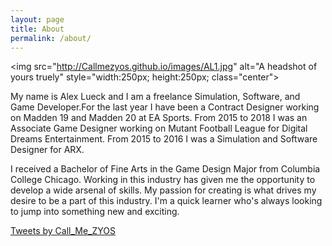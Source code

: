 ```yaml
---
layout: page
title: About
permalink: /about/
---
```


<img src="http://Callmezyos.github.io/images/AL1.jpg" alt="A headshot of yours truely" style="width:250px; height:250px; class="center">

My name is Alex Lueck and I am a freelance Simulation, Software, and Game Developer.For the last year I have been a Contract Designer working on Madden 19 and Madden 20 at EA Sports. From 2015 to 2018 I was an Associate Game Designer working on Mutant Football League for Digital Dreams Entertainment. From 2015 to 2016 I was a Simulation and Software Designer for ARX.  

I received a Bachelor of Fine Arts in the Game Design Major from Columbia College Chicago. Working in this industry has given me the opportunity to develop a wide arsenal of skills. My passion for creating is what drives my desire to be a part of this industry. I'm a quick learner who's always looking to jump into something new and exciting.


<a class="twitter-timeline" data-width="500" data-height="400" data-theme="dark" data-link-color="#19CF86" href="https://twitter.com/Call_Me_ZYOS?ref_src=twsrc%5Etfw">Tweets by Call_Me_ZYOS</a> <script async src="https://platform.twitter.com/widgets.js" charset="utf-8"></script> 
